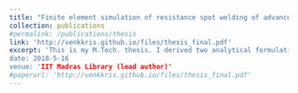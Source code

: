 ```yaml
---
title: "Finite element simulation of resistance spot welding of advanced high strength steels"
collection: publications
#permalink: /publications/thesis
link: 'http://venkkris.github.io/files/thesis_final.pdf'
excerpt: 'This is my M.Tech. thesis. I derived two analytical formulations to model the interfacial electrical resistance between metal sheets and incorporated the formulations in a multiphysics finite element simulation of resistance spot welding. 
date: 2018-5-16
venue: 'IIT Madras Library (lead author)'
#paperurl: 'http://venkkris.github.io/files/thesis_final.pdf'
---
```

